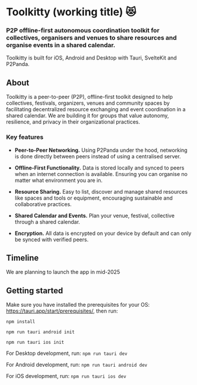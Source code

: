 # Toolkitty (working title) 😻

### P2P offline-first autonomous coordination toolkit for collectives, organisers and venues to share resources and organise events in a shared calendar.

Toolkitty is built for iOS, Android and Desktop with Tauri, SvelteKit and P2Panda.

## About

Toolkitty is a peer-to-peer (P2P), offline-first toolkit designed to help collectives, festivals, organizers, venues and community spaces by facilitating decentralized resource exchanging and event coordination in a shared calendar. We are building it for groups that value autonomy, resilience, and privacy in their organizational practices.

### Key features

- **Peer-to-Peer Networking.** Using P2Panda under the hood, networking is done directly between peers instead of using a centralised server.

- **Offline-First Functionality.** Data is stored locally and synced to peers when an internet connection is available. Ensuring you can organise no matter what environment you are in.

- **Resource Sharing.** Easy to list, discover and manage shared resources like spaces and tools or equipment, encouraging sustainable and collaborative practices.

- **Shared Calendar and Events.** Plan your venue, festival, collective through a shared calendar.

- **Encryption.** All data is encrypted on your device by default and can only be synced with verified peers.


## Timeline

We are planning to launch the app in mid-2025

## Getting started

Make sure you have installed the prerequisites for your OS: https://tauri.app/start/prerequisites/, then run:
  
  `npm install`
  
  `npm run tauri android init`
  
  `npm run tauri ios init`


For Desktop development, run:
  `npm run tauri dev`


For Android development, run:
  `npm run tauri android dev`

For iOS development, run:
  `npm run tauri ios dev`
